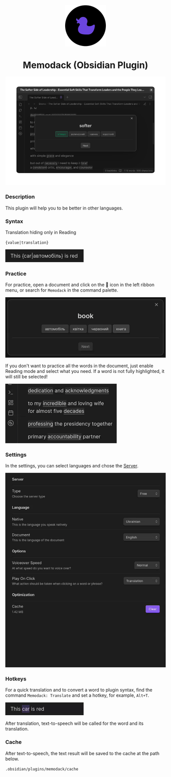 <p align="center">
  <img alt="Memodack (Obsidian Plugin) Logo" src="logo.png" />
</p>

<h1 align="center">
  Memodack (Obsidian Plugin)
</h1>

![desktop](desktop.png)

### Description

This plugin will help you to be better in other languages.

### Syntax

Translation hiding only in Reading

`{value|translation}`

![syntax](syntax.gif)

### Practice

For practice, open a document and click on the 🦆 icon in the left ribbon menu, or search for `Memodack` in the command palette.

![practice](practice.gif)

If you don't want to practice all the words in the document, just enable Reading mode and select what you need. If a word is not fully highlighted, it will still be selected!

![selection](selection.gif)

### Settings

In the settings, you can select languages and chose the [Server](server/README.md).

![settings](settings.gif)

### Hotkeys

For a quick translation and to convert a word to plugin syntax, find the command `Memodack: Translate` and set a hotkey, for example, `Alt+T`.

![translate](translate.gif)

After translation, text-to-speech will be called for the word and its translation.

### Cache

After text-to-speech, the text result will be saved to the cache at the path below.

`.obsidian/plugins/memodack/cache`
